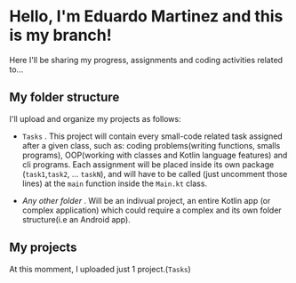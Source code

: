 # Hello, I'm Eduardo Martinez and this is my branch!

Here I'll be sharing my progress, assignments and coding activities related to...

## My folder structure

I'll upload and organize my projects as follows:

- `Tasks` . This project will contain every small-code related task assigned after a given class, such as: coding problems(writing functions, smalls programs), OOP(working with classes and Kotlin language features) and cli programs. Each assignment will be placed inside its own package (`task1`,`task2`, ... `taskN`), and will have to be called (just uncomment those lines) at the `main` function inside the `Main.kt` class.

- _Any other folder_ . Will be an indivual project, an entire Kotlin app (or complex application) which could require a complex and its own folder structure(i.e an Android app).

## My projects

At this momment, I uploaded just 1 project.(`Tasks`)
